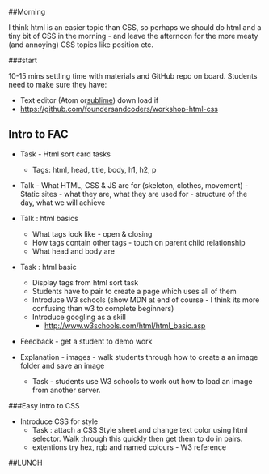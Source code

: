     
##Morning 

I think html is an easier topic than CSS, so perhaps we should do html and a tiny bit of CSS in the morning - and leave the afternoon for the more meaty (and annoying) CSS topics like position etc.


###start

10-15 mins settling time with materials and GitHub repo on board.
Students need to make sure they have:
- Text editor (Atom or[sublime](https://www.sublimetext.com/3)) down load if 
- https://github.com/foundersandcoders/workshop-html-css


## Intro to FAC
* Task - Html sort card tasks
    * Tags: html, head, title, body, h1, h2, p
* Talk 
            -    What HTML, CSS & JS are for (skeleton, clothes, movement)
            -    Static sites - what they are, what they are used for
            -    structure of the day, what we will achieve
    
* Talk : html basics
    * What tags look like - open & closing
    * How tags contain other tags - touch on parent child relationship
    * What head and body are

* Task : html basic
    * Display tags from html sort task
    * Students have to pair to create a page which uses all of them
    * Introduce W3 schools (show MDN at end of course - I think its more confusing than w3 to complete beginners)
    * Introduce googling as a skill
        * http://www.w3schools.com/html/html_basic.asp

* Feedback - get a student to demo work
* Explanation - images - walk students through how to create a an image folder and save an image
    * Task - students use W3 schools to work out how to load an image from another server.

###Easy intro to  CSS
* Introduce CSS for style
    * Task : attach a CSS Style sheet and change text color using html selector. Walk through this quickly then get them to do in pairs.
    - extentions try hex, rgb and named colours - W3 reference

##LUNCH

